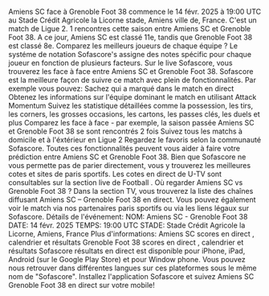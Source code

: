 Amiens SC face à Grenoble Foot 38 commence le 14 févr. 2025 à 19:00 UTC au Stade Crédit Agricole la Licorne stade, Amiens ville de, France. C'est un match de Ligue 2.
1 rencontres cette saison entre Amiens SC et Grenoble Foot 38. A ce jour, Amiens SC est classé 11e, tandis que Grenoble Foot 38 est classé 8e. Comparez les meilleurs joueurs de chaque équipe ? Le systéme de notation Sofascore's assigne des notes spécific pour chaque joueur en fonction de plusieurs facteurs.
Sur le live Sofascore, vous trouverez les face à face entre Amiens SC et Grenoble Foot 38. Sofascore est la meilleure façon de suivre ce match avec plein de fonctionnalités. Par exemple vous pouvez:
Sachez qui a marqué dans le match en direct
Obtenez les informations sur l'équipe dominant le match en utilisant Attack Momentum
Suivez les statistique détaillées comme la possession, les tirs, les corners, les grosses occasions, les cartons, les passes clés, les duels et plus
Comparez les face à face - par exemple, la saison passée Amiens SC et Grenoble Foot 38 se sont rencontrés 2 fois
Suivez tous les matchs à domicile et à l'éxtérieur en Ligue 2
Regardez le favoris selon la communauté Sofascore.
Toutes ces fonctionnalités peuvent vous aider à faire votre prédiction entre Amiens SC et Grenoble Foot 38. Bien que Sofascore ne vous permette pas de parier directement, vous y trouverez les meilleures cotes et sites de paris sportifs. Les cotes en direct de U-TV sont consultables sur la section live de Football .
Où regarder Amiens SC vs Grenoble Foot 38 ? Dans la section TV, vous trouverez la liste des chaînes diffusant Amiens SC – Grenoble Foot 38 en direct. Vous pouvez également voir le match via nos partenaires paris sportifs ou via les liens légaux sur Sofascore.
Détails de l'événement:
NOM: Amiens SC - Grenoble Foot 38
DATE: 14 févr. 2025
TEMPS: 19:00 UTC
STADE: Stade Crédit Agricole la Licorne, Amiens, France
Plus d'informations:
Amiens SC scores en direct , calendrier et résultats
Grenoble Foot 38 scores en direct , calendrier et résultats
Sofascore résultats en direct est disponible pour iPhone, iPad, Android (sur le Google Play Store) et pour Window phone. Vous pouvez nous retrouver dans différentes langues sur ces plateformes sous le même nom de "Sofascore". Installez l'application Sofascore et suivez Amiens SC Grenoble Foot 38 en direct sur votre mobile!

